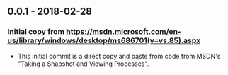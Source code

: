 ## 0.0.1 - 2018-02-28
### Initial copy from https://msdn.microsoft.com/en-us/library/windows/desktop/ms686701(v=vs.85).aspx
- This initial commit is a direct copy and paste from code from MSDN's "Taking a Snapshot and Viewing Processes".